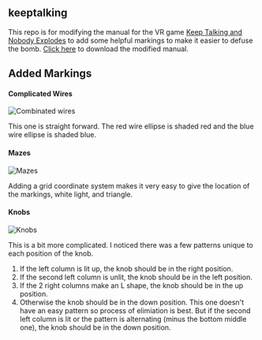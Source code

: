 ## keeptalking

This repo is for modifying the manual for the VR game [Keep Talking and Nobody Explodes](https://www.bombmanual.com/) to
add some helpful markings to make it easier to defuse the bomb.
[Click here](https://github.com/samuelkadolph/keeptalking/releases/download/v1.0.1/Keep.Talking.Modified.Manual.pdf) to
download the modified manual.

## Added Markings

#### Complicated Wires

![Combinated wires](https://rawcdn.githack.com/samuelkadolph/keeptalking/v1.0.1/img/complicated-wires.png)

This one is straight forward. The red wire ellipse is shaded red and the blue wire ellipse is shaded blue.

#### Mazes

![Mazes](https://rawcdn.githack.com/samuelkadolph/keeptalking/v1.0.1/img/mazes.png)

Adding a grid coordinate system makes it very easy to give the location of the markings, white light, and triangle.

#### Knobs

![Knobs](https://rawcdn.githack.com/samuelkadolph/keeptalking/v1.0.1/img/knobs.png)

This is a bit more complicated. I noticed there was a few patterns unique to each position of the knob.

1. If the left column is lit up, the knob should be in the right position.
2. If the second left column is unlit, the knob should be in the left position.
3. If the 2 right columns make an L shape, the knob should be in the up position.
4. Otherwise the knob should be in the down position. This one doesn't have an easy pattern so process of elimiation is
best. But if the second left column is lit or the pattern is alternating (minus the bottom middle one), the knob should
be in the down position.
